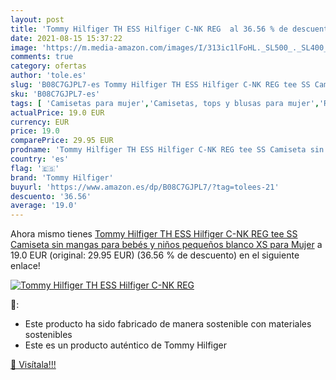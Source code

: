 ```yaml
---
layout: post
title: 'Tommy Hilfiger TH ESS Hilfiger C-NK REG  al 36.56 % de descuento'
date: 2021-08-15 15:37:22
image: 'https://m.media-amazon.com/images/I/313ic1lFoHL._SL500_._SL400_.jpg'
comments: true
category: ofertas
author: 'tole.es'
slug: 'B08C7GJPL7-es Tommy Hilfiger TH ESS Hilfiger C-NK REG tee SS Camiseta...'
sku: 'B08C7GJPL7-es'
tags: [ 'Camisetas para mujer','Camisetas, tops y blusas para mujer','Ropa','Ropa para mujer','bebés','tommy hilfiger', ]
actualPrice: 19.0 EUR
currency: EUR
price: 19.0
comparePrice: 29.95 EUR
prodname: 'Tommy Hilfiger TH ESS Hilfiger C-NK REG tee SS Camiseta sin mangas para bebés y niños pequeños  blanco  XS para Mujer'
country: 'es'
flag: '🇪🇸'
brand: 'Tommy Hilfiger'
buyurl: 'https://www.amazon.es/dp/B08C7GJPL7/?tag=tolees-21'
descuento: '36.56'
average: '19.0'
---
```


Ahora mismo tienes [Tommy Hilfiger TH ESS Hilfiger C-NK REG tee SS Camiseta sin mangas para bebés y niños pequeños  blanco  XS para Mujer](https://www.amazon.es/dp/B08C7GJPL7/?tag=tolees-21) a 19.0 EUR (original: 29.95 EUR) (36.56 %  de descuento) en el siguiente enlace!

[![Tommy Hilfiger TH ESS Hilfiger C-NK REG ](https://m.media-amazon.com/images/I/313ic1lFoHL._SL500_._SL400_.jpg)](https://www.amazon.es/dp/B08C7GJPL7/?tag=tolees-21)

🔎:

- Este producto ha sido fabricado de manera sostenible con materiales sostenibles
- Este es un producto auténtico de Tommy Hilfiger

[🛒 Visítala!!!](https://www.amazon.es/dp/B08C7GJPL7/?tag=tolees-21)
